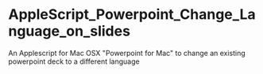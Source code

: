 # AppleScript_Powerpoint_Change_Language_on_slides
An Applescript for Mac OSX "Powerpoint for Mac" to change an existing powerpoint deck to a different language
